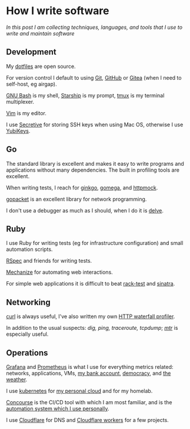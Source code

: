 # How I write software

_In this post I am collecting techniques, languages, and tools that I use to
write and maintain software_

## Development

My [dotfiles](https://github.com/tlwr/dotfiles) are open source.

For version control I default to using
[Git](https://git-scm.com),
[GitHub](https://www.github.com/tlwr)
or [Gitea](https://gitea.io/) (when I need to self-host, eg airgap).

[GNU Bash](https://www.gnu.org/software/bash/) is my shell,
[Starship](https://starship.rs) is my prompt,
[tmux](https://github.com/tmux/tmux) is my terminal multiplexer.

[Vim](https://www.vim.org) is my editor.

I use [Secretive](https://github.com/maxgoedjen/secretive) for storing SSH keys
when using Mac OS, otherwise I use [YubiKeys](https://www.yubico.com).

## Go

The standard library is excellent and makes it easy to write programs and
applications without many dependencies. The built in profiling tools are excellent.

When writing tests, I reach for [ginkgo](https://onsi.github.io/ginkgo/),
[gomega](https://onsi.github.io/gomega/), and
[httpmock](https://github.com/jarcoal/httpmock).

[gopacket](https://github.com/google/gopacket) is an excellent library for
network programming.

I don't use a debugger as much as I should, when I do it is
[delve](https://github.com/go-delve/delve).

## Ruby

I use Ruby for writing tests (eg for infrastructure configuration) and small
automation scripts.

[RSpec](https://rspec.info) and friends for writing tests.

[Mechanize](https://github.com/sparklemotion/mechanize) for automating web
interactions.

For simple web applications it is difficult to beat
[rack-test](https://github.com/rack/rack-test) and
[sinatra](https://sinatrarb.com).

## Networking

[curl](https://curl.se) is always useful, I've also written my own [HTTP
waterfall profiler](https://github.com/tlwr/operator-tools#http).

In addition to the usual suspects: _dig, ping, traceroute, tcpdump_;
[_mtr_](https://www.bitwizard.nl/mtr/) is especially useful.

## Operations

[Grafana](https://grafana.com) and [Prometheus](https://prometheus.io)
is what I use for everything metrics related:
networks, applications, VMs,
[my bank account](https://github.com/tlwr/monzo-exporter), 
[democracy](https://github.com/tlwr/petitions-exporter),
and [the weather](https://github.com/tlwr/weather-exporter).

I use [kubernetes](https://kubernetes.io) for [my personal
cloud](https://www.tobys.cloud) and for my homelab.

[Concourse](https://concourse-ci.org)
is the CI/CD tool with which I am most familiar, and is the
[automation system which I use personally](https://concourse.tobys.cloud).

I use
[Cloudflare](https://cloudflare.com) for DNS
and [Cloudflare workers](https://workers.cloudflare.com) for a few projects.
